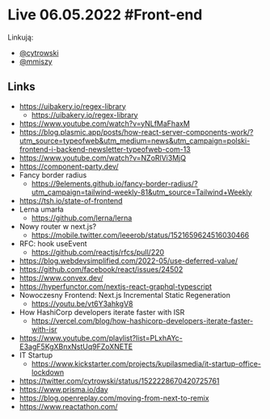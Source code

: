 # Live 06.05.2022 #Front-end

Linkują:

- [@cytrowski](https://twitter.com/cytrowski)
- [@mmiszy](https://twitter.com/mmiszy)

## Links

- https://uibakery.io/regex-library
  - https://uibakery.io/regex-library
- https://www.youtube.com/watch?v=yNLfMaFhaxM
- https://blog.plasmic.app/posts/how-react-server-components-work/?utm_source=typeofweb&utm_medium=news&utm_campaign=polski-frontend-i-backend-newsletter-typeofweb-com-13
- https://www.youtube.com/watch?v=NZoRlVi3MjQ
- https://component-party.dev/
- Fancy border radius
  - https://9elements.github.io/fancy-border-radius/?utm_campaign=tailwind-weekly-81&utm_source=Tailwind+Weekly
- https://tsh.io/state-of-frontend
- Lerna umarła
  - https://github.com/lerna/lerna
- Nowy router w next.js?
  - https://mobile.twitter.com/leeerob/status/1521659624516030466
- RFC: hook useEvent
  - https://github.com/reactjs/rfcs/pull/220
- https://blog.webdevsimplified.com/2022-05/use-deferred-value/
- https://github.com/facebook/react/issues/24502
- https://www.convex.dev/
- https://hyperfunctor.com/nextjs-react-graphql-typescript
- Nowoczesny Frontend: Next.js Incremental Static Regeneration
  - https://youtu.be/vt6Y3ahkgV8
- How HashiCorp developers iterate faster with ISR
  - https://vercel.com/blog/how-hashicorp-developers-iterate-faster-with-isr
- https://www.youtube.com/playlist?list=PLxhAYc-E3agF5KgXBnxNstUq9FZoXNETE
- IT Startup
  - https://www.kickstarter.com/projects/kupilasmedia/it-startup-office-lockdown
- https://twitter.com/cytrowski/status/1522228670420725761
- https://www.prisma.io/day
- https://blog.openreplay.com/moving-from-next-to-remix
- https://www.reactathon.com/
